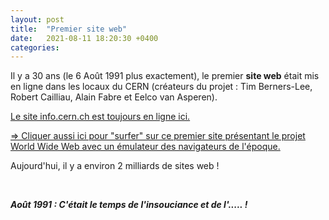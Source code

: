 ```yaml
---
layout: post
title:  "Premier site web"
date:   2021-08-11 18:20:30 +0400
categories: 
---
```



Il y a 30 ans (le 6 Août 1991 plus exactement), le premier **site web** était mis en ligne dans les locaux du CERN (créateurs du projet : Tim Berners-Lee, Robert Cailliau, Alain Fabre et Eelco van Asperen).

<a href="http://info.cern.ch/" target="_blank">Le site info.cern.ch est toujours en ligne ici.</a>

<a href="https://line-mode.cern.ch/www/hypertext/WWW/TheProject.html" target="_blank">=> Cliquer aussi ici pour "surfer" sur ce premier site présentant le projet World Wide Web avec un émulateur des navigateurs de l'époque.</a>

Aujourd'hui, il y a environ 2 milliards de sites web !

<br>

***Août 1991 : C'était le temps de l'insouciance et de l'..... !***
  